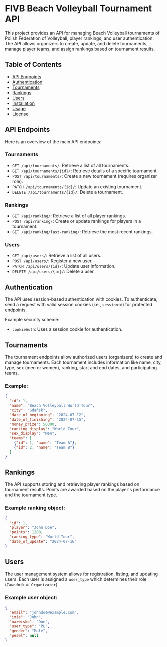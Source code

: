 # FIVB Beach Volleyball Tournament API

This project provides an API for managing Beach Volleyball tournaments of Polish Federation of Volleyball, player rankings, and user authentication. The API allows organizers to create, update, and delete tournaments, manage player teams, and assign rankings based on tournament results.

## Table of Contents

- [API Endpoints](#api-endpoints)
- [Authentication](#authentication)
- [Tournaments](#tournaments)
- [Rankings](#rankings)
- [Users](#users)
- [Installation](#installation)
- [Usage](#usage)
- [License](#license)

## API Endpoints

Here is an overview of the main API endpoints:

### Tournaments
- `GET /api/tournaments/`: Retrieve a list of all tournaments.
- `GET /api/tournaments/{id}/`: Retrieve details of a specific tournament.
- `POST /api/tournaments/`: Create a new tournament (requires organizer role).
- `PATCH /api/tournaments/{id}/`: Update an existing tournament.
- `DELETE /api/tournaments/{id}/`: Delete a tournament.

### Rankings
- `GET /api/ranking/`: Retrieve a list of all player rankings.
- `POST /api/ranking/`: Create or update rankings for players in a tournament.
- `GET /api/ranking/last-ranking/`: Retrieve the most recent rankings.

### Users
- `GET /api/users/`: Retrieve a list of all users.
- `POST /api/users/`: Register a new user.
- `PATCH /api/users/{id}/`: Update user information.
- `DELETE /api/users/{id}/`: Delete a user.

## Authentication

The API uses session-based authentication with cookies. To authenticate, send a request with valid session cookies (i.e., `sessionid`) for protected endpoints.

Example security scheme:
- `cookieAuth`: Uses a session cookie for authentication.

## Tournaments

The tournament endpoints allow authorized users (organizers) to create and manage tournaments. Each tournament includes information like name, city, type, sex (men or women), ranking, start and end dates, and participating teams.

### Example:
```json
{
  "id": 1,
  "name": "Beach Volleyball World Tour",
  "city": "Gdańsk",
  "date_of_beginning": "2024-07-12",
  "date_of_finishing": "2024-07-15",
  "money_prize": 50000,
  "ranking_display": "World Tour",
  "sex_display": "Men",
  "teams": [
    {"id": 1, "name": "Team A"},
    {"id": 2, "name": "Team B"}
  ]
}
```

## Rankings

The API supports storing and retrieving player rankings based on tournament results. Points are awarded based on the player's performance and the tournament type.

### Example ranking object:
```json
{
  "id": 1,
  "player": "John Doe",
  "points": 1200,
  "ranking_type": "World Tour",
  "date_of_update": "2024-07-16"
}
```

## Users

The user management system allows for registration, listing, and updating users. Each user is assigned a `user_type` which determines their role (`Zawodnik` or `Organizator`).

### Example user object:
```json
{
  "email": "johndoe@example.com",
  "imie": "John",
  "nazwisko": "Doe",
  "user_type": "PL",
  "gender": "Male",
  "pesel": null
}
```
